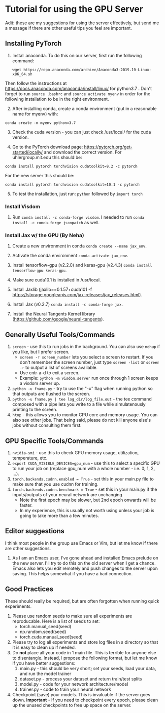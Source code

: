 # Tutorial for using the GPU Server
Adit: these are my suggestions for using the server effectively, but send me a message if there are other useful tips you feel are important.  

## Installing PyTorch  

1. Install anaconda. To do this on our server, first run the following command:

    `wget https://repo.anaconda.com/archive/Anaconda3-2019.10-Linux-x86_64.sh`

Then follow the instructions at https://docs.anaconda.com/anaconda/install/linux/ for python3.7 .  Don't forget to run `source .bashrc` and `source activate myenv` in order for the following installation to be in the right environment.  
  
2. After installing conda, create a conda environment (put in a reasonable name for myenv) with:

`conda create -n myenv python=3.7`

3. Check the cuda version - you can just check /usr/local/ for the cuda version. 

4. Go to the PyTorch download page: https://pytorch.org/get-started/locally/ and download the correct version.  For uhlergroup.mit.edu this should be:

`conda install pytorch torchvision cudatoolkit=9.2 -c pytorch`

For the new server this should be:

`conda install pytorch torchvision cudatoolkit=10.1 -c pytorch`

5. To test the installation, just run: `python` followed by `import torch`

### Install Visdom 

1.  Run `conda install -c conda-forge visdom`.  I needed to run `conda install -c conda-forge jsonpatch` as well.  

### Install Jax w/ the GPU (By Neha)

1. Create a new environment in conda `conda create --name jax_env`.

2. Activate the conda environment `conda activate jax_env`.

3. Install tensorflow-gpu (v2.2.0) and keras-gpu (v2.4.3) `conda install tensorflow-gpu keras-gpu`.

4. Make sure cuda10.1 is installed in /usr/local.

5. Install Jaxlib (jaxlib==0.1.57+cuda101 -f https://storage.googleapis.com/jax-releases/jax_releases.html).

6. Install Jax (v0.2.7) `conda install -c conda-forge jax`. 

7. Install the Neural Tangents Kernel library (https://github.com/google/neural-tangents). 

## Generally Useful Tools/Commands
1. `screen` - use this to run jobs in the background.  You can also use `nohup` if you like, but I prefer screen.
    * `screen -r screen_number` lets you select a screen to restart. If you don't remember the screen number, just type `screen -list` or `screen -r` to output a list of screens available. 
    * Use cntr-a-d to exit a screen.   
    * Example: `python -m visdom.server` run once through 1 screen keeps a visdom server up.  
2. `python -u fname.py` - try to use the "-u" flag when running python so that outputs are flushed to the screen.
3. `python -u fname.py | tee log_dir/log_file.out` - the tee command composed with a pipe lets you write to a file while simulatenously printing to the screen.  
4. `htop` - this allows you to monitor CPU core and memory usage.  You can also see other jobs.  That being said, please do not kill anyone else's jobs without consulting them first.  


## GPU Specific Tools/Commands
1. `nvidia-smi` - use this to check GPU memory usage, utilization, temperature, etc.  
2. `export CUDA_VISIBLE_DEVICES=gpu_num` - use this to select a specific GPU to run your job on (replace gpu_num with a whole number - i.e. 0, 1, 2, ...).  
3. `torch.backends.cudnn.enabled = True` - set this in your main.py file to make sure that you use cudnn for training.  
4. `torch.backends.cudnn.benchmark = True` - set this in your main.py if the inputs/outputs of your neural network are unchanging. 
    * Note the first epoch may be slower, but 2nd epoch onwards will be faster.  
    * In my experience, this is usually not worth using unless your job is going to take more than a few minutes.

## Editor suggestions
I think most people in the group use Emacs or Vim, but let me know if there are other suggestions.

1. As I am an Emacs user, I've gone ahead and installed Emacs prelude on the new server.  I'll try to do this on the old server when I get a chance.  Emacs also lets you edit remotely and push changes to the server upon saving.  This helps somewhat if you have a bad connection.  

## Good Practices 
These should really be required, but are often forgotten when running quick experiments.  
1.  Please use random seeds to make sure all experiments are reproducable.  Here is a list of seeds to set:
    * torch.manual_seed(seed)
    * np.random.seed(seed)
    * torch.cuda.manual_seed(seed)
2.  Please try to log all experiments and store log files in a directory so that it is easy to clean up if needed.  
3.  Do **not** place all your code in 1 main file.  This is terrible for anyone else to disentangle.  Instead, I propose the following format, but let me know if you have better suggestions:
    1. main.py - this should be very short; set your seeds, load your data, and run the model trainer
    2. dataset.py - process your dataset and return train/test splits
    3. model.py - code for your network architecture/model
    4. trainer.py - code to train your neural network
4.  Checkpoint (save) your models.  This is invaluable if the server goes down.  **Important** - If you need to checkpoint every epoch, please clean up the unused checkpoints to free up space on the server.  
